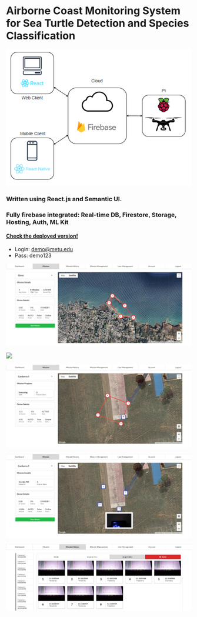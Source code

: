 # Airborne Coast Monitoring System for Sea Turtle Detection and Species Classification

<p align="center"> 
<img src="images/context.png" />
</p>

### Written using React.js and Semantic UI.
### Fully firebase integrated: Real-time DB, Firestore, Storage, Hosting, Auth, ML Kit


#### [Check the deployed version!](https://seaturtle.cloud/)
- Login: demo@metu.edu 
- Pass: demo123

![Screenshot](images/startmission.jpg)

![](images/editmission.gif)

![Screenshot](images/activemission.jpg)

![Screenshot](images/resultmission.jpg)

![Screenshot](images/missionhistory.jpg)


